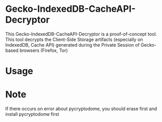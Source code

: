 # Gecko-IndexedDB-CacheAPI-Decryptor
This Gecko-IndexedDB-CacheAPI-Decryptor is a proof-of-concept tool. This tool decrypts the Client-Side Storage artifacts (especially on IndexedDB, Cache API) generated during the Private Session of Gecko-based browsers (Firefox, Tor)

# Usage


# Note
If there occurs on error about pycryptodome, you should erase first and install pycryptodome first
